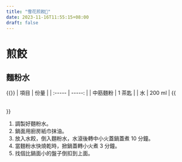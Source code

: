 ```yaml
---
title: "雪花煎餃🥟"
date: 2023-11-16T11:55:15+08:00
draft: false
---
```


# 煎餃

## 麵粉水

{{<table class="">}}
| 項目   |   份量 |
| :----- | -----: |
| 中筋麵粉 | 1 茶匙 |
| 水      | 200 ml |
{{</table>}}

1. 調製好麵粉水。
2. 鍋面用廚房紙巾抹油。
3. 放入水餃，倒入麵粉水，水滾後轉中小火蓋鍋蓋煮 10 分鐘。
4. 當麵粉水快燒乾時，掀鍋蓋轉小火煮 3 分鐘。
5. 找個比鍋面小的盤子倒扣到上面。
